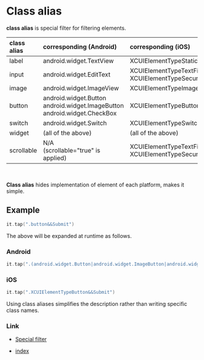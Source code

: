 # Class alias

**class alias** is special filter for filtering elements.

| class alias | corresponding (Android)                                                        | corresponding (iOS)                                        |
|:------------|:-------------------------------------------------------------------------------|:-----------------------------------------------------------|
| label       | android.widget.TextView                                                        | XCUIElementTypeStaticText                                  |
| input       | android.widget.EditText                                                        | XCUIElementTypeTextField<br>XCUIElementTypeSecureTextField |
| image       | android.widget.ImageView                                                       | XCUIElementTypeImage                                       |
| button      | android.widget.Button<br>android.widget.ImageButton<br>android.widget.CheckBox | XCUIElementTypeButton                                      |
| switch      | android.widget.Switch                                                          | XCUIElementTypeSwitch                                      |
| widget      | (all of the above)                                                             | (all of the above)                                         |
| scrollable  | N/A<br>(scrollable="true" is applied)                                          | XCUIElementTypeTextField<br>XCUIElementTypeSecureTextField |

<br>

**Class alias** hides implementation of element of each platform, makes it simple.

## Example

```kotlin
it.tap(".button&&Submit")
```

The above will be expanded at runtime as follows.

### Android

```kotlin
it.tap(".(android.widget.Button|android.widget.ImageButton|android.widget.CheckBox)&&Submit")
```

### iOS

```kotlin
it.tap(".XCUIElementTypeButton&&Submit")
```

Using class aliases simplifies the description rather than writing specific class names.

### Link

- [Special filter](../special_filter/special_filter.md)


- [index](../../../index.md)

